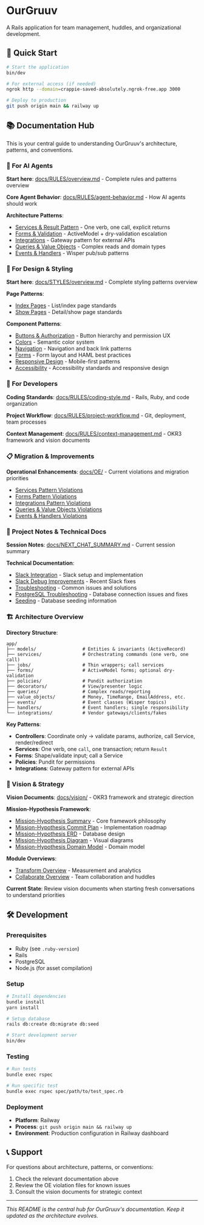 # OurGruuv

A Rails application for team management, huddles, and organizational development.

## 🚀 Quick Start

```bash
# Start the application
bin/dev

# For external access (if needed)
ngrok http --domain=crappie-saved-absolutely.ngrok-free.app 3000

# Deploy to production
git push origin main && railway up
```

## 📚 Documentation Hub

This is your central guide to understanding OurGruuv's architecture, patterns, and conventions.

### 🎯 For AI Agents

**Start here**: [docs/RULES/overview.md](docs/RULES/overview.md) - Complete rules and patterns overview

**Core Agent Behavior**: [docs/RULES/agent-behavior.md](docs/RULES/agent-behavior.md) - How AI agents should work

**Architecture Patterns**:
- [Services & Result Pattern](docs/RULES/services-patterns.md) - One verb, one call, explicit returns
- [Forms & Validation](docs/RULES/forms-validation.md) - ActiveModel + dry-validation escalation
- [Integrations](docs/RULES/integrations.md) - Gateway pattern for external APIs
- [Queries & Value Objects](docs/RULES/queries-value-objects.md) - Complex reads and domain types
- [Events & Handlers](docs/RULES/events-handlers.md) - Wisper pub/sub patterns

### 🎨 For Design & Styling

**Start here**: [docs/STYLES/overview.md](docs/STYLES/overview.md) - Complete styling patterns overview

**Page Patterns**:
- [Index Pages](docs/STYLES/index-pages.md) - List/index page standards
- [Show Pages](docs/STYLES/show-pages.md) - Detail/show page standards

**Component Patterns**:
- [Buttons & Authorization](docs/STYLES/buttons.md) - Button hierarchy and permission UX
- [Colors](docs/STYLES/colors.md) - Semantic color system
- [Navigation](docs/STYLES/navigation.md) - Navigation and back link patterns
- [Forms](docs/STYLES/forms.md) - Form layout and HAML best practices
- [Responsive Design](docs/STYLES/responsive.md) - Mobile-first patterns
- [Accessibility](docs/STYLES/accessibility.md) - Accessibility standards and responsive design

### 🔧 For Developers

**Coding Standards**: [docs/RULES/coding-style.md](docs/RULES/coding-style.md) - Rails, Ruby, and code organization

**Project Workflow**: [docs/RULES/project-workflow.md](docs/RULES/project-workflow.md) - Git, deployment, team processes

**Context Management**: [docs/RULES/context-management.md](docs/RULES/context-management.md) - OKR3 framework and vision documents

### 📋 Migration & Improvements

**Operational Enhancements**: [docs/OE/](docs/OE/) - Current violations and migration priorities

- [Services Pattern Violations](docs/OE/services-pattern-violations.md)
- [Forms Pattern Violations](docs/OE/forms-pattern-violations.md)
- [Integrations Pattern Violations](docs/OE/integrations-pattern-violations.md)
- [Queries & Value Objects Violations](docs/OE/queries-value-objects-violations.md)
- [Events & Handlers Violations](docs/OE/events-handlers-violations.md)

### 📝 Project Notes & Technical Docs

**Session Notes**: [docs/NEXT_CHAT_SUMMARY.md](docs/NEXT_CHAT_SUMMARY.md) - Current session summary

**Technical Documentation**:
- [Slack Integration](docs/SLACK_INTEGRATION.md) - Slack setup and implementation
- [Slack Debug Improvements](docs/SLACK_DEBUG_IMPROVEMENTS.md) - Recent Slack fixes
- [Troubleshooting](docs/TROUBLESHOOTING.md) - Common issues and solutions
- [PostgreSQL Troubleshooting](docs/postgres_troubleshooting.md) - Database connection issues and fixes
- [Seeding](docs/SEEDING.md) - Database seeding information

### 🏗️ Architecture Overview

**Directory Structure**:
```
app/
├── models/                 # Entities & invariants (ActiveRecord)
├── services/               # Orchestrating commands (one verb, one call)
├── jobs/                   # Thin wrappers; call services
├── forms/                  # ActiveModel forms; optional dry-validation
├── policies/               # Pundit authorization
├── decorators/             # View/presenter logic
├── queries/                # Complex reads/reporting
├── value_objects/          # Money, TimeRange, EmailAddress, etc.
├── events/                 # Event classes (Wisper topics)
├── handlers/               # Event handlers; single responsibility
└── integrations/           # Vendor gateways/clients/fakes
```

**Key Patterns**:
- **Controllers**: Coordinate only → validate params, authorize, call Service, render/redirect
- **Services**: One verb, one `call`, one transaction; return `Result`
- **Forms**: Shape/validate input; call a Service
- **Policies**: Pundit for permissions
- **Integrations**: Gateway pattern for external APIs

### 🎯 Vision & Strategy

**Vision Documents**: [docs/vision/](docs/vision/) - OKR3 framework and strategic direction

**Mission-Hypothesis Framework**: 
- [Mission-Hypothesis Summary](docs/vision/Mission-Hypothesis-Summary.md) - Core framework philosophy
- [Mission-Hypothesis Commit Plan](docs/vision/Mission-Hypothesis-Commit-Plan.md) - Implementation roadmap
- [Mission-Hypothesis ERD](docs/vision/Mission-Hypothesis-ERD.md) - Database design
- [Mission-Hypothesis Diagram](docs/vision/Mission-Hypothesis-Diagram.md) - Visual diagrams
- [Mission-Hypothesis Domain Model](docs/vision/Mission-Hypothesis-Domain-Model.md) - Domain model

**Module Overviews**:
- [Transform Overview](docs/vision/Transform--Overview.md) - Measurement and analytics
- [Collaborate Overview](docs/vision/Collab--Overview.md) - Team collaboration and huddles

**Current State**: Review vision documents when starting fresh conversations to understand priorities

## 🛠️ Development

### Prerequisites
- Ruby (see `.ruby-version`)
- Rails
- PostgreSQL
- Node.js (for asset compilation)

### Setup
```bash
# Install dependencies
bundle install
yarn install

# Setup database
rails db:create db:migrate db:seed

# Start development server
bin/dev
```

### Testing
```bash
# Run tests
bundle exec rspec

# Run specific test
bundle exec rspec spec/path/to/test_spec.rb
```

### Deployment
- **Platform**: Railway
- **Process**: `git push origin main && railway up`
- **Environment**: Production configuration in Railway dashboard

## 📞 Support

For questions about architecture, patterns, or conventions:
1. Check the relevant documentation above
2. Review the OE violation files for known issues
3. Consult the vision documents for strategic context

---

*This README is the central hub for OurGruuv's documentation. Keep it updated as the architecture evolves.*
